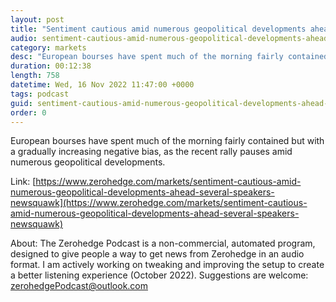 ```yaml
---
layout: post
title: "Sentiment cautious amid numerous geopolitical developments ahead of several speakers - Newsquawk US Market Open"
audio: sentiment-cautious-amid-numerous-geopolitical-developments-ahead-several-speakers-newsquawk-0
category: markets
desc: "European bourses have spent much of the morning fairly contained but with a gradually increasing negative bias, as the recent rally pauses amid numerous geopolitical developments."
duration: 00:12:38
length: 758
datetime: Wed, 16 Nov 2022 11:47:00 +0000
tags: podcast
guid: sentiment-cautious-amid-numerous-geopolitical-developments-ahead-several-speakers-newsquawk-0
order: 0
---
```

European bourses have spent much of the morning fairly contained but with a gradually increasing negative bias, as the recent rally pauses amid numerous geopolitical developments.

Link: [https://www.zerohedge.com/markets/sentiment-cautious-amid-numerous-geopolitical-developments-ahead-several-speakers-newsquawk](https://www.zerohedge.com/markets/sentiment-cautious-amid-numerous-geopolitical-developments-ahead-several-speakers-newsquawk)

About: The Zerohedge Podcast is a non-commercial, automated program, designed to give people a way to get news from Zerohedge in an audio format.  I am actively working on tweaking and improving the setup to create a better listening experience (October 2022).  Suggestions are welcome: [zerohedgePodcast@outlook.com](mailto:zerohedgePodcast@outlook.com)